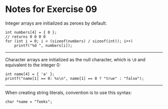 Notes for Exercise 09
=====================

Integer arrays are initialized as zeroes by default:

```
int numbers[4] = { 0 };
// returns 0 0 0 0
for (int i = 0; i < (sizeof(numbers) / sizeof(int)); i++)
    printf("%d ", numbers[i]);
```

---

Character arrays are initialized as the null character, which is `\0` and equivalent to the integer 0:

```
int name[4] = { 'a' };
printf("name[1] == 0: %s\n", name[1] == 0 ? "true" : "false");
```

---

When creating string literals, convention is to use this syntax:

```
char *name = "Teeks";
```
